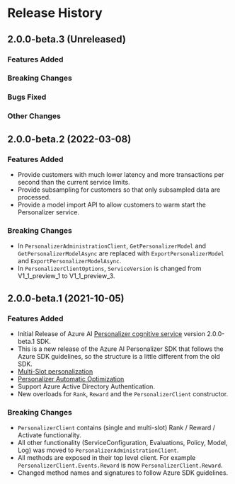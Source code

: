 # Release History

## 2.0.0-beta.3 (Unreleased)

### Features Added

### Breaking Changes

### Bugs Fixed

### Other Changes

## 2.0.0-beta.2 (2022-03-08)

### Features Added
- Provide customers with much lower latency and more transactions per second than the current service limits.
- Provide subsampling for customers so that only subsampled data are processed.
- Provide a model import API to allow customers to warm start the Personalizer service.

### Breaking Changes
- In `PersonalizerAdministrationClient`, `GetPersonalizerModel` and `GetPersonalizerModelAsync` are replaced with `ExportPersonalizerModel` and `ExportPersonalizerModelAsync`.
- In `PersonalizerClientOptions`, `ServiceVersion` is changed from V1_1_preview_1 to V1_1_preview_3.

## 2.0.0-beta.1 (2021-10-05)

### Features Added
- Initial Release of Azure AI [Personalizer cognitive service](https://docs.microsoft.com/azure/cognitive-services/personalizer/) version 2.0.0-beta.1 SDK.
- This is a new release of the Azure AI Personalizer SDK that follows the Azure SDK guidelines, so the structure is a little different from the old SDK.
- [Multi-Slot personalization](https://docs.microsoft.com/azure/cognitive-services/personalizer/how-to-multi-slot?pivots=programming-language-csharp)
- [Personalizer Automatic Optimization](https://docs.microsoft.com/azure/cognitive-services/personalizer/concept-auto-optimization)
- Support Azure Active Directory Authentication.
- New overloads for `Rank`, `Reward` and the `PersonalizerClient` constructor.

### Breaking Changes
- `PersonalizerClient` contains (single and multi-slot) Rank / Reward / Activate functionality.
- All other functionality (ServiceConfiguration, Evaluations, Policy, Model, Log) was moved to `PersonalizerAdministrationClient`.
- All methods are exposed in their top level client. For example `PersonalizerClient.Events.Reward` is now `PersonalizerClient.Reward`.
- Changed method names and signatures to follow Azure SDK guidelines.